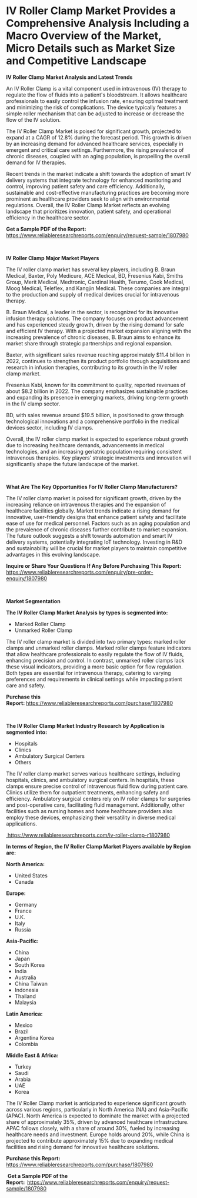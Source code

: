 <p><h1>IV Roller Clamp Market Provides a Comprehensive Analysis Including a Macro Overview of the Market, Micro Details such as Market Size and Competitive Landscape</h1></p><p><strong>IV Roller Clamp Market Analysis and Latest Trends</strong></p>
<p><p>An IV Roller Clamp is a vital component used in intravenous (IV) therapy to regulate the flow of fluids into a patient's bloodstream. It allows healthcare professionals to easily control the infusion rate, ensuring optimal treatment and minimizing the risk of complications. The device typically features a simple roller mechanism that can be adjusted to increase or decrease the flow of the IV solution.</p><p>The IV Roller Clamp Market is poised for significant growth, projected to expand at a CAGR of 12.8% during the forecast period. This growth is driven by an increasing demand for advanced healthcare services, especially in emergent and critical care settings. Furthermore, the rising prevalence of chronic diseases, coupled with an aging population, is propelling the overall demand for IV therapies.</p><p>Recent trends in the market indicate a shift towards the adoption of smart IV delivery systems that integrate technology for enhanced monitoring and control, improving patient safety and care efficiency. Additionally, sustainable and cost-effective manufacturing practices are becoming more prominent as healthcare providers seek to align with environmental regulations. Overall, the IV Roller Clamp Market reflects an evolving landscape that prioritizes innovation, patient safety, and operational efficiency in the healthcare sector.</p></p>
<p><strong>Get a Sample PDF of the Report:&nbsp;</strong> <a href="https://www.reliableresearchreports.com/enquiry/request-sample/1807980?utm_campaign=3027&utm_medium=2&utm_source=Github&utm_content=ia&utm_term=13042025&utm_id=iv-roller-clamp">https://www.reliableresearchreports.com/enquiry/request-sample/1807980</a></p>
<p>&nbsp;</p>
<p><strong>IV Roller Clamp Major Market Players</strong></p>
<p><p>The IV roller clamp market has several key players, including B. Braun Medical, Baxter, Poly Medicure, ACE Medical, BD, Fresenius Kabi, Smiths Group, Merit Medical, Medtronic, Cardinal Health, Terumo, Cook Medical, Moog Medical, Teleflex, and Kangjin Medical. These companies are integral to the production and supply of medical devices crucial for intravenous therapy.</p><p>B. Braun Medical, a leader in the sector, is recognized for its innovative infusion therapy solutions. The company focuses on product advancement and has experienced steady growth, driven by the rising demand for safe and efficient IV therapy. With a projected market expansion aligning with the increasing prevalence of chronic diseases, B. Braun aims to enhance its market share through strategic partnerships and regional expansion.</p><p>Baxter, with significant sales revenue reaching approximately $11.4 billion in 2022, continues to strengthen its product portfolio through acquisitions and research in infusion therapies, contributing to its growth in the IV roller clamp market.</p><p>Fresenius Kabi, known for its commitment to quality, reported revenues of about $8.2 billion in 2022. The company emphasizes sustainable practices and expanding its presence in emerging markets, driving long-term growth in the IV clamp sector.</p><p>BD, with sales revenue around $19.5 billion, is positioned to grow through technological innovations and a comprehensive portfolio in the medical devices sector, including IV clamps.</p><p>Overall, the IV roller clamp market is expected to experience robust growth due to increasing healthcare demands, advancements in medical technologies, and an increasing geriatric population requiring consistent intravenous therapies. Key players’ strategic investments and innovation will significantly shape the future landscape of the market.</p></p>
<p>&nbsp;</p>
<p><strong>What Are The Key Opportunities For IV Roller Clamp Manufacturers?</strong></p>
<p><p>The IV roller clamp market is poised for significant growth, driven by the increasing reliance on intravenous therapies and the expansion of healthcare facilities globally. Market trends indicate a rising demand for innovative, user-friendly designs that enhance patient safety and facilitate ease of use for medical personnel. Factors such as an aging population and the prevalence of chronic diseases further contribute to market expansion. The future outlook suggests a shift towards automation and smart IV delivery systems, potentially integrating IoT technology. Investing in R&D and sustainability will be crucial for market players to maintain competitive advantages in this evolving landscape.</p></p>
<p><strong>Inquire or Share Your Questions If Any Before Purchasing This Report:</strong> <a href="https://www.reliableresearchreports.com/enquiry/pre-order-enquiry/1807980?utm_campaign=3027&utm_medium=2&utm_source=Github&utm_content=ia&utm_term=13042025&utm_id=iv-roller-clamp">https://www.reliableresearchreports.com/enquiry/pre-order-enquiry/1807980</a></p>
<p>&nbsp;</p>
<p><strong>Market Segmentation</strong></p>
<p><strong>The IV Roller Clamp Market Analysis by types is segmented into:</strong></p>
<p><ul><li>Marked Roller Clamp</li><li>Unmarked Roller Clamp</li></ul></p>
<p><p>The IV roller clamp market is divided into two primary types: marked roller clamps and unmarked roller clamps. Marked roller clamps feature indicators that allow healthcare professionals to easily regulate the flow of IV fluids, enhancing precision and control. In contrast, unmarked roller clamps lack these visual indicators, providing a more basic option for flow regulation. Both types are essential for intravenous therapy, catering to varying preferences and requirements in clinical settings while impacting patient care and safety.</p></p>
<p><strong>Purchase this Report:&nbsp;</strong><a href="https://www.reliableresearchreports.com/purchase/1807980?utm_campaign=3027&utm_medium=2&utm_source=Github&utm_content=ia&utm_term=13042025&utm_id=iv-roller-clamp">https://www.reliableresearchreports.com/purchase/1807980</a></p>
<p>&nbsp;</p>
<p><strong>The IV Roller Clamp Market Industry Research by Application is segmented into:</strong></p>
<p><ul><li>Hospitals</li><li>Clinics</li><li>Ambulatory Surgical Centers</li><li>Others</li></ul></p>
<p><p>The IV roller clamp market serves various healthcare settings, including hospitals, clinics, and ambulatory surgical centers. In hospitals, these clamps ensure precise control of intravenous fluid flow during patient care. Clinics utilize them for outpatient treatments, enhancing safety and efficiency. Ambulatory surgical centers rely on IV roller clamps for surgeries and post-operative care, facilitating fluid management. Additionally, other facilities such as nursing homes and home healthcare providers also employ these devices, emphasizing their versatility in diverse medical applications.</p></p>
<p><a href="https://www.reliableresearchreports.com/iv-roller-clamp-r1807980?utm_campaign=3027&utm_medium=2&utm_source=Github&utm_content=ia&utm_term=13042025&utm_id=iv-roller-clamp">&nbsp;https://www.reliableresearchreports.com/iv-roller-clamp-r1807980</a></p>
<p><strong>In terms of Region, the IV Roller Clamp Market Players available by Region are:</strong></p>
<p>
    <p> <strong> North America: </strong>
        <ul>
            <li>United States</li>
            <li>Canada</li>
        </ul>
        </p> 
    <p> <strong> Europe: </strong>
        <ul>
            <li>Germany</li>
            <li>France</li>
            <li>U.K.</li>
            <li>Italy</li>
            <li>Russia</li>
        </ul>
        </p> 
    <p> <strong> Asia-Pacific: </strong>
        <ul>
            <li>China</li>
            <li>Japan</li>
            <li>South Korea</li>
            <li>India</li>
            <li>Australia</li>
            <li>China Taiwan</li>
            <li>Indonesia</li>
            <li>Thailand</li>
            <li>Malaysia</li>
        </ul>
        </p> 
    <p> <strong> Latin America: </strong>
        <ul>
            <li>Mexico</li>
            <li>Brazil</li>
            <li>Argentina Korea</li>
            <li>Colombia</li>
        </ul>
        </p> 
    <p> <strong> Middle East & Africa: </strong>
        <ul>
            <li>Turkey</li>
            <li>Saudi</li>
            <li>Arabia</li>
            <li>UAE</li>
            <li>Korea</li>
        </ul>
    </p>
    </p>
<p><p>The IV Roller Clamp market is anticipated to experience significant growth across various regions, particularly in North America (NA) and Asia-Pacific (APAC). North America is expected to dominate the market with a projected share of approximately 35%, driven by advanced healthcare infrastructure. APAC follows closely, with a share of around 30%, fueled by increasing healthcare needs and investment. Europe holds around 20%, while China is projected to contribute approximately 15% due to expanding medical facilities and rising demand for innovative healthcare solutions.</p></p>
<p><strong>Purchase this Report: </strong><a href="https://www.reliableresearchreports.com/purchase/1807980?utm_campaign=3027&utm_medium=2&utm_source=Github&utm_content=ia&utm_term=13042025&utm_id=iv-roller-clamp">https://www.reliableresearchreports.com/purchase/1807980</a></p>
<p>&nbsp;<strong>Get a Sample PDF of the Report:&nbsp;&nbsp;</strong><a href="https://www.reliableresearchreports.com/enquiry/request-sample/1807980?utm_campaign=3027&utm_medium=2&utm_source=Github&utm_content=ia&utm_term=13042025&utm_id=iv-roller-clamp">https://www.reliableresearchreports.com/enquiry/request-sample/1807980</a></p>
<p><strong></strong></p>
<p><p></p><p></p><p></p></p>